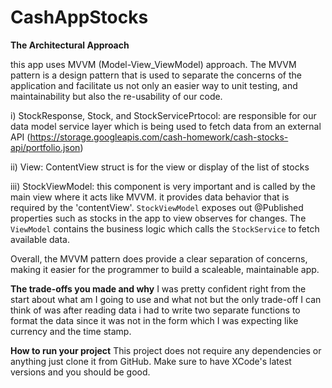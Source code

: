 # CashAppStocks

**The Architectural Approach**

 this app uses MVVM (Model-View_ViewModel) approach. The MVVM pattern is a design pattern that is used to separate the concerns of the application and facilitate us not only an easier way to unit testing, and maintainability but also the re-usability of our code.

i) StockResponse, Stock, and StockServicePrtocol:  are responsible for our data model service layer which is being used to fetch data from an external API (https://storage.googleapis.com/cash-homework/cash-stocks-api/portfolio.json)

ii) View:  ContentView struct is for the view or display of the list of stocks

iii) StockViewModel: this component is very important and is called by the main view where it acts like MVVM. it provides data behavior that is required by the 'contentView'.
`StockViewModel` exposes out @Published properties such as stocks in the app to view observes for changes. The `ViewModel` contains the business logic which calls the `StockService` to fetch available data.

Overall, the MVVM pattern does provide a clear separation of concerns, making it easier for the programmer to build a scaleable, maintainable app.

**The trade-offs you made and why** 
I was pretty confident right from the start about what am I going to use and what not but the only trade-off I can think of was after reading data i had to write two separate functions to format the data since it was not in the form which I was expecting like currency and the time stamp.

**How to run your project**
This project does not require any dependencies or anything just clone it from GitHub. Make sure to have XCode's latest versions and you should be good.
